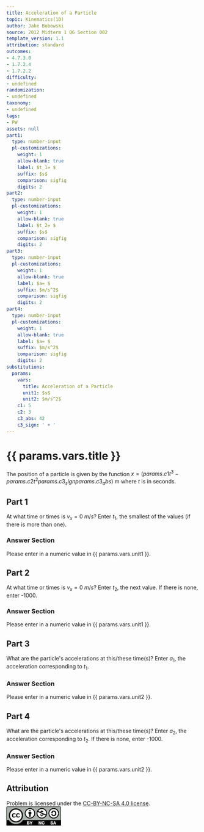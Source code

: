 ```yaml
---
title: Acceleration of a Particle
topic: Kinematics(1D)
author: Jake Bobowski
source: 2012 Midterm 1 Q6 Section 002
template_version: 1.1
attribution: standard
outcomes:
- 4.7.3.0
- 1.7.2.4
- 1.7.2.2
difficulty:
- undefined
randomization:
- undefined
taxonomy:
- undefined
tags:
- PW
assets: null
part1:
  type: number-input
  pl-customizations:
    weight: 1
    allow-blank: true
    label: $t_1= $
    suffix: $s$
    comparison: sigfig
    digits: 2
part2:
  type: number-input
  pl-customizations:
    weight: 1
    allow-blank: true
    label: $t_2= $
    suffix: $s$
    comparison: sigfig
    digits: 2
part3:
  type: number-input
  pl-customizations:
    weight: 1
    allow-blank: true
    label: $a= $
    suffix: $m/s^2$
    comparison: sigfig
    digits: 2
part4:
  type: number-input
  pl-customizations:
    weight: 1
    allow-blank: true
    label: $a= $
    suffix: $m/s^2$
    comparison: sigfig
    digits: 2
substitutions:
  params:
    vars:
      title: Acceleration of a Particle
      unit1: $s$
      unit2: $m/s^2$
    c1: 5
    c2: 3
    c3_abs: 42
    c3_sign: ' + '
---
```

# {{ params.vars.title }}
The position of a particle is given by the function $x = ({{ params.c1 }}t^3 -{{ params.c2 }}t^2 {{ params.c3_sign }} {{ params.c3_abs }})$ m where $t$ is in seconds.

## Part 1

At what time or times is $v_x = 0$ $m/s$? Enter $t_1$, the smallest of the values (if there is more than one).

### Answer Section

Please enter in a numeric value in {{ params.vars.unit1 }}.

## Part 2

At what time or times is $v_x = 0$ $m/s$? Enter $t_2$, the next value. If there is none, enter -1000.

### Answer Section

Please enter in a numeric value in {{ params.vars.unit1 }}.

## Part 3

What are the particle's accelerations at this/these time(s)? Enter $a_1$, the acceleration corresponding to $t_1$.

### Answer Section

Please enter in a numeric value in {{ params.vars.unit2 }}.

## Part 4

What are the particle's accelerations at this/these time(s)? Enter $a_2$, the acceleration corresponding to $t_2$. If there is none, enter -1000.

### Answer Section

Please enter in a numeric value in {{ params.vars.unit2 }}.

## Attribution

Problem is licensed under the [CC-BY-NC-SA 4.0 license](https://creativecommons.org/licenses/by-nc-sa/4.0/).<br> ![The Creative Commons 4.0 license requiring attribution-BY, non-commercial-NC, and share-alike-SA license.](https://raw.githubusercontent.com/firasm/bits/master/by-nc-sa.png)